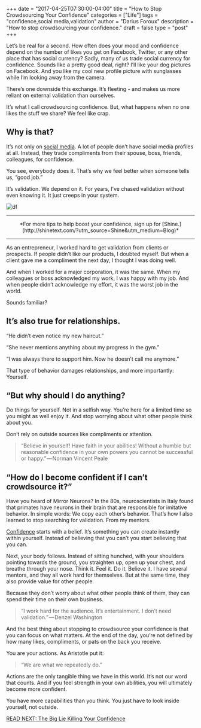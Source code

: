 +++
  date = "2017-04-25T07:30:00-04:00"
  title = "How to Stop Crowdsourcing Your Confidence"
  categories = ["Life"]
  tags = "confidence,social media,validation"
  author = "Darius Foroux"
  description = "How to stop crowdsourcing your confidence."
  draft = false
  type = "post"
+++



<span class="dropcap">L</span>et’s be real for a second. How often does your mood and confidence depend on the number of likes you get on Facebook, Twitter, or any other place that has social currency?
Sadly, many of us trade social currency for confidence. Sounds like a pretty good deal, right? I’ll like your dog pictures on Facebook. And you like my cool new profile picture with sunglasses while I’m looking away from the camera.

There’s one downside this exchange. It’s fleeting - and makes us more reliant on external validation than ourselves.

It’s what I call crowdsourcing confidence. But, what happens when no one likes the stuff we share? We feel like crap.

## Why is that?
It’s not only on [social media](http://advice.shinetext.com/articles/how-social-media-can-boost-your-confidence/). A lot of people don’t have social media profiles at all. Instead, they trade compliments from their spouse, boss, friends, colleagues, for confidence.

You see, everybody does it. That’s why we feel better when someone tells us, “good job.”

It’s validation. We depend on it. For years, I’ve chased validation without even knowing it. It just creeps in your system.

![df](//images.contentful.com/awpxl2koull4/3m42Z1lrhK0AaQcwMakOu0/4998af96099abab5c90c635a3b7de9d4/df.jpeg)


---

<center> *For more tips to help boost your confidence, sign up for [Shine.](http://shinetext.com/?utm_source=Shine&utm_medium=Blog)* </center>

---



As an entrepreneur, I worked hard to get validation from clients or prospects. If people didn’t like our products, I doubted myself. But when a client gave me a compliment the next day, I thought I was doing well.

And when I worked for a major corporation, it was the same. When my colleagues or boss acknowledged my work, I was happy with my job. And when people didn’t acknowledge my effort, it was the worst job in the world.

Sounds familiar?

## It’s also true for relationships.
“He didn’t even notice my new haircut.”

“She never mentions anything about my progress in the gym.”

“I was always there to support him. Now he doesn’t call me anymore.”

That type of behavior damages relationships, and more importantly: Yourself.

## “But why should I do anything? 

Do things for yourself. Not in a selfish way. You’re here for a limited time so you might as well enjoy it. And stop worrying about what other people think about you.

Don’t rely on outside sources like compliments or attention.

> “Believe in yourself! Have faith in your abilities! Without a humble but reasonable confidence in your own powers you cannot be successful or happy.” — Norman Vincent Peale
> 

## “How do I become confident if I can’t crowdsource it?”

Have you heard of Mirror Neurons? In the 80s, neuroscientists in Italy found that primates have neurons in their brain that are responsible for imitative behavior. In simple words: We copy each other’s behavior. That’s how I also learned to stop searching for validation. From my mentors.

[Confidence](http://advice.shinetext.com/articles/the-big-lie-killing-your-confidence/) starts with a belief. It’s something you can create instantly within yourself. Instead of believing that you can’t you start believing that you can. 

Next, your body follows. Instead of sitting hunched, with your shoulders pointing towards the ground, you straighten up, open up your chest, and breathe through your nose.
Think it. Feel it. Do it. Believe it. 
I have several mentors, and they all work hard for themselves. But at the same time, they also provide value for other people.

Because they don’t worry about what other people think of them, they can spend their time on their own business.

> “I work hard for the audience. It’s entertainment. I don’t need validation.” — Denzel Washington
> 

And the best thing about stopping to crowdsource your confidence is that you can focus on what matters. At the end of the day, you’re not defined by how many likes, compliments, or pats on the back you receive.

You are your actions. As Aristotle put it:

> “We are what we repeatedly do.”
> 

Actions are the only tangible thing we have in this world. It’s not our word that counts. And if you feel strength in your own abilities, you will ultimately become more confident.

You have more capabilities than you think. You just have to look inside yourself, not outside.

[READ NEXT: The Big Lie Killing Your Confidence](http://advice.shinetext.com/articles/the-big-lie-killing-your-confidence/)

<div class="pubexchange_module" id="pubexchange_below_content" data-pubexchange-module-id="2323"></div>

<script>(function(w, d, s, id) {
  w.PUBX=w.PUBX || {pub: "shine_text", discover: false, lazy: true};
  var js, pjs = d.getElementsByTagName(s)[0];
  if (d.getElementById(id)) return;
  js = d.createElement(s); js.id = id; js.async = true;
  js.src = "//main.pubexchange.com/loader.min.js";
  pjs.parentNode.insertBefore(js, pjs);
}(window, document, "script", "pubexchange-jssdk"));</script>

